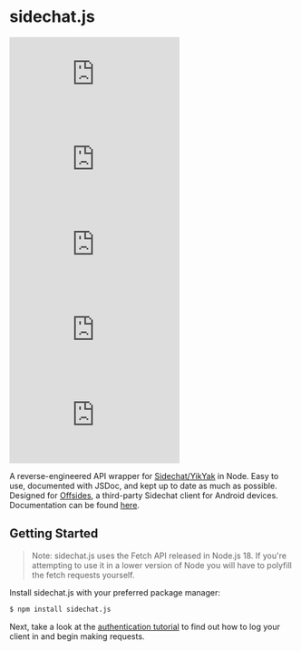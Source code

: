 # sidechat.js

[![NPM Version](https://img.shields.io/npm/v/sidechat.js)](https://www.npmjs.com/package/sidechat.js?activeTab=versions)
[![GitHub last commit](https://img.shields.io/github/last-commit/micahlt/sidechat.js)](https://github.com/micahlt/sidechat.js)
[![NPM License](https://img.shields.io/npm/l/sidechat.js)]()
[![NPM Downloads](https://img.shields.io/npm/dt/sidechat.js?label=downloads)](https://npmjs.com/package/sidechat.js)
[![npm bundle size](https://img.shields.io/bundlephobia/min/sidechat.js)](https://www.npmjs.com/package/sidechat.js?activeTab=code)


A reverse-engineered API wrapper for [Sidechat/YikYak](https://sidechat.lol) in Node.  Easy to use, documented with JSDoc, and kept up to date as much as possible.  Designed for [Offsides](https://github.com/micahlt/offsides), a third-party Sidechat client for Android devices.  Documentation can be found [here](https://micahlindley.com/sidechat.js).

## Getting Started

> Note: sidechat.js uses the Fetch API released in Node.js 18.  If you're attempting to use it in a lower version of Node you will have to polyfill the fetch requests yourself.

Install sidechat.js with your preferred package manager:

```bash
$ npm install sidechat.js
```

Next, take a look at the [authentication tutorial](https://micahlindley.com/sidechat.js/tutorial-Authentication.html) to find out how to log your client in and begin making requests.